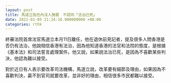 ```yaml
---
layout: post
title: 馬道立指任內沒人施壓　不認同「法治已死」
date: 2021-01-05 21:24:16.000000000 +08:00
categories: rthk
---
```


終審法院首席法官馬道立本月11日離任，他在退休前見記者，提及很多人問香港是否仍有法治，他說相信香港有法治，因為他知道香港的法官和法院的態度，是根據《基本法》和司法誓言處理案件。他又說，如果說法治已死，是因為不喜歡某些判決，他認為難以接受。

對於近日有人表示要改革司法機構，馬道立說，改革要有細節及理由，如果因為不喜歡判決，贏不到官司就要改革，並非好的理由，相信很多市民都難以接受。
